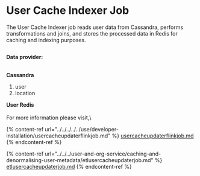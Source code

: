 # User Cache Indexer Job

The User Cache Indexer job reads user data from Cassandra, performs transformations and joins, and stores the processed data in Redis for caching and indexing purposes.&#x20;



<figure><img src="../../../../../.gitbook/assets/user_cache_indexer_job.png" alt=""><figcaption></figcaption></figure>

**Data provider:**

\
**Cassandra**

1. user
2. location

**User Redis**\
\
For more information please visit,\


{% content-ref url="../../../../../use/developer-installation/usercacheupdaterflinkjob.md" %}
[usercacheupdaterflinkjob.md](../../../../../use/developer-installation/usercacheupdaterflinkjob.md)
{% endcontent-ref %}

{% content-ref url="../../../user-and-org-service/caching-and-denormalising-user-metadata/etlusercacheupdaterjob.md" %}
[etlusercacheupdaterjob.md](../../../user-and-org-service/caching-and-denormalising-user-metadata/etlusercacheupdaterjob.md)
{% endcontent-ref %}
